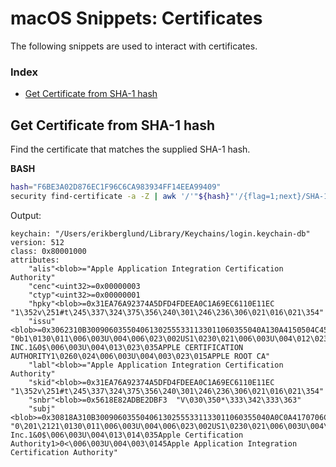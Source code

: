 # macOS Snippets: Certificates 

The following snippets are used to interact with certificates.

### Index

* [Get Certificate from SHA-1 hash](https://github.com/erikberglund/Scripts/blob/master/snippets/macos_os.md#os-version)

## Get Certificate from SHA-1 hash

Find the certificate that matches the supplied SHA-1 hash.

**BASH**
```bash
hash="F6BE3A02D876EC1F96C6CA983934FF14EEA99409"
security find-certificate -a -Z | awk '/'"${hash}"'/{flag=1;next}/SHA-1 hash:/{flag=0}flag'
```

Output:

```console
keychain: "/Users/erikberglund/Library/Keychains/login.keychain-db"
version: 512
class: 0x80001000 
attributes:
    "alis"<blob>="Apple Application Integration Certification Authority"
    "cenc"<uint32>=0x00000003 
    "ctyp"<uint32>=0x00000001 
    "hpky"<blob>=0x31EA76A92374A5DFD4FDEEA0C1A69EC6110E11EC  "1\352v\251#t\245\337\324\375\356\240\301\246\236\306\021\016\021\354"
    "issu"<blob>=0x3062310B300906035504061302555331133011060355040A130A4150504C4520494E432E31263024060355040B131D4150504C452043455254494649434154494F4E20415554484F52495459311630140603550403130D4150504C4520524F4F54204341  "0b1\0130\011\006\003U\004\006\023\002US1\0230\021\006\003U\004\012\023\012APPLE INC.1&0$\006\003U\004\013\023\035APPLE CERTIFICATION AUTHORITY1\0260\024\006\003U\004\003\023\015APPLE ROOT CA"
    "labl"<blob>="Apple Application Integration Certification Authority"
    "skid"<blob>=0x31EA76A92374A5DFD4FDEEA0C1A69EC6110E11EC  "1\352v\251#t\245\337\324\375\356\240\301\246\236\306\021\016\021\354"
    "snbr"<blob>=0x5618E82ADBE2DBF3  "V\030\350*\333\342\333\363"
    "subj"<blob>=0x30818A310B300906035504061302555331133011060355040A0C0A4170706C6520496E632E31263024060355040B0C1D4170706C652043657274696669636174696F6E20417574686F72697479313E303C06035504030C354170706C65204170706C69636174696F6E20496E746567726174696F6E2043657274696669636174696F6E20417574686F72697479  "0\201\2121\0130\011\006\003U\004\006\023\002US1\0230\021\006\003U\004\012\014\012Apple Inc.1&0$\006\003U\004\013\014\035Apple Certification Authority1>0<\006\003U\004\003\0145Apple Application Integration Certification Authority"
```
